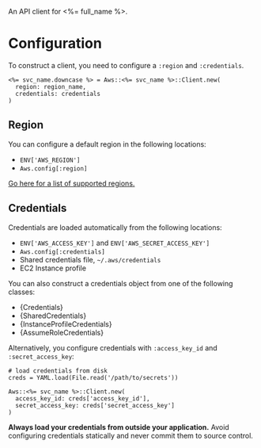 An API client for <%= full_name %>.

# Configuration

To construct a client, you need to configure a `:region` and `:credentials`.

    <%= svc_name.downcase %> = Aws::<%= svc_name %>::Client.new(
      region: region_name,
      credentials: credentials
    )

## Region

You can configure a default region in the following locations:

* `ENV['AWS_REGION']`
* `Aws.config[:region]`

[Go here for a list of supported regions.](http://docs.aws.amazon.com/general/latest/gr/rande.html)

## Credentials

Credentials are loaded automatically from the following locations:

* `ENV['AWS_ACCESS_KEY']` and `ENV['AWS_SECRET_ACCESS_KEY']`
* `Aws.config[:credentials]`
* Shared credentials file, `~/.aws/credentials`
* EC2 Instance profile

You can also construct a credentials object from one of the following
classes:

* {Credentials}
* {SharedCredentials}
* {InstanceProfileCredentials}
* {AssumeRoleCredentials}

Alternatively, you configure credentials with `:access_key_id` and
`:secret_access_key`:

    # load credentials from disk
    creds = YAML.load(File.read('/path/to/secrets'))

    Aws::<%= svc_name %>::Client.new(
      access_key_id: creds['access_key_id'],
      secret_access_key: creds['secret_access_key']
    )

**Always load your credentials from outside your application.** Avoid
configuring credentials statically and never commit them to source control.
